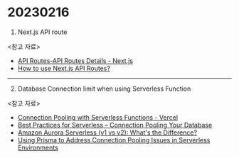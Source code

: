 # 20230216

1. Next.js API route

<참고 자료>

- [API Routes-API Routes Details - Next.js](https://nextjs.org/learn/basics/api-routes/api-routes-details)
- [How to use Next.js API Routes?](https://refine.dev/blog/next-js-api-routes)

---

2. Database Connection limit when using Serverless Function

<참고 자료>

- [Connection Pooling with Serverless Functions - Vercel](https://vercel.com/guides/connection-pooling-with-serverless-functions)
- [Best Practices for Serverless – Connection Pooling Your Database](https://spot.io/blog/best-practices-serverless-connection-pooling-database/)
- [Amazon Aurora Serverless (v1 vs v2): What's the Difference?](https://plainenglish.io/blog/amazon-aurora-serverless-v1-vs-v2-whats-the-difference-848805731c2)
- [Using Prisma to Address Connection Pooling Issues in Serverless Environments](https://dev.to/prisma/using-prisma-to-address-connection-pooling-issues-in-serverless-environments-3g66)
